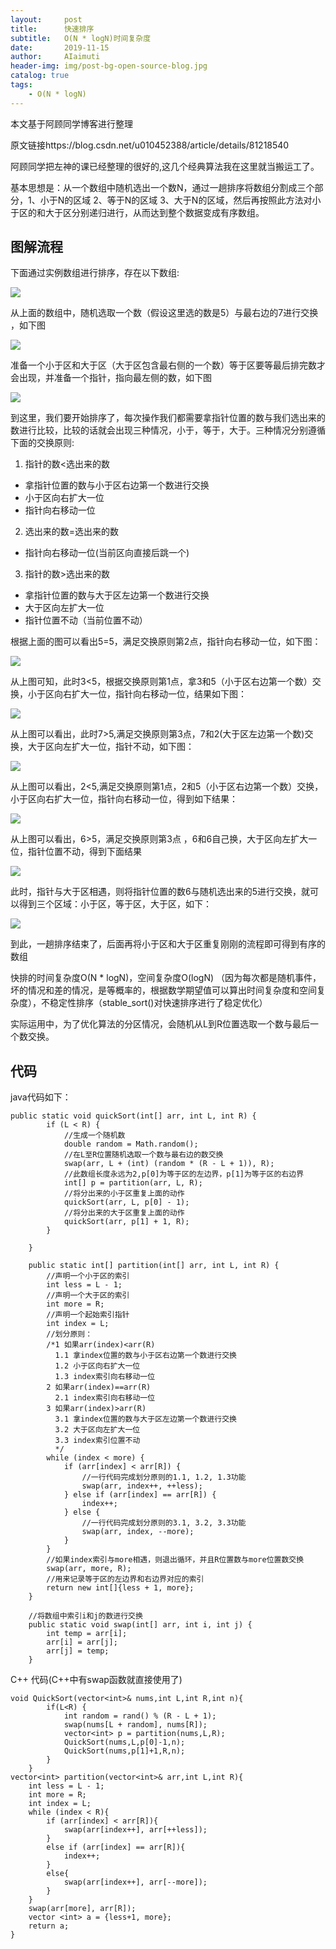 ```yaml
---
layout:     post
title:      快速排序
subtitle:   O(N * logN)时间复杂度
date:       2019-11-15
author:     AIaimuti
header-img: img/post-bg-open-source-blog.jpg
catalog: true
tags:
    - O(N * logN)
---
```



本文基于阿顾同学博客进行整理

原文链接https://blog.csdn.net/u010452388/article/details/81218540

阿顾同学把左神的课已经整理的很好的,这几个经典算法我在这里就当搬运工了。

基本思想是：从一个数组中随机选出一个数N，通过一趟排序将数组分割成三个部分，1、小于N的区域 2、等于N的区域 3、大于N的区域，然后再按照此方法对小于区的和大于区分别递归进行，从而达到整个数据变成有序数组。

## 图解流程

下面通过实例数组进行排序，存在以下数组:

![](https://img-blog.csdn.net/20180726150438980?watermark/2/text/aHR0cHM6Ly9ibG9nLmNzZG4ubmV0L3UwMTA0NTIzODg=/font/5a6L5L2T/fontsize/400/fill/I0JBQkFCMA==/dissolve/70)

从上面的数组中，随机选取一个数（假设这里选的数是5）与最右边的7进行交换 ，如下图

![](https://img-blog.csdn.net/2018072615070367?watermark/2/text/aHR0cHM6Ly9ibG9nLmNzZG4ubmV0L3UwMTA0NTIzODg=/font/5a6L5L2T/fontsize/400/fill/I0JBQkFCMA==/dissolve/70)

准备一个小于区和大于区（大于区包含最右侧的一个数）等于区要等最后排完数才会出现，并准备一个指针，指向最左侧的数，如下图

![](https://img-blog.csdn.net/20180726150924373?watermark/2/text/aHR0cHM6Ly9ibG9nLmNzZG4ubmV0L3UwMTA0NTIzODg=/font/5a6L5L2T/fontsize/400/fill/I0JBQkFCMA==/dissolve/70)

到这里，我们要开始排序了，每次操作我们都需要拿指针位置的数与我们选出来的数进行比较，比较的话就会出现三种情况，小于，等于，大于。三种情况分别遵循下面的交换原则:

1. 指针的数<选出来的数
+ 拿指针位置的数与小于区右边第一个数进行交换
+ 小于区向右扩大一位
+ 指针向右移动一位

2. 选出来的数=选出来的数
+ 指针向右移动一位(当前区向直接后跳一个)

3. 指针的数>选出来的数
+ 拿指针位置的数与大于区左边第一个数进行交换
+ 大于区向左扩大一位
+ 指针位置不动（当前位置不动）

根据上面的图可以看出5=5，满足交换原则第2点，指针向右移动一位，如下图：

![](https://img-blog.csdn.net/20180726151243120?watermark/2/text/aHR0cHM6Ly9ibG9nLmNzZG4ubmV0L3UwMTA0NTIzODg=/font/5a6L5L2T/fontsize/400/fill/I0JBQkFCMA==/dissolve/70)

从上图可知，此时3<5，根据交换原则第1点，拿3和5（小于区右边第一个数）交换，小于区向右扩大一位，指针向右移动一位，结果如下图：

![](https://img-blog.csdn.net/20180726151937689?watermark/2/text/aHR0cHM6Ly9ibG9nLmNzZG4ubmV0L3UwMTA0NTIzODg=/font/5a6L5L2T/fontsize/400/fill/I0JBQkFCMA==/dissolve/70)

从上图可以看出，此时7>5,满足交换原则第3点，7和2(大于区左边第一个数)交换，大于区向左扩大一位，指针不动，如下图：

![](https://img-blog.csdn.net/20180726152651255?watermark/2/text/aHR0cHM6Ly9ibG9nLmNzZG4ubmV0L3UwMTA0NTIzODg=/font/5a6L5L2T/fontsize/400/fill/I0JBQkFCMA==/dissolve/70)

从上图可以看出，2<5,满足交换原则第1点，2和5（小于区右边第一个数）交换，小于区向右扩大一位，指针向右移动一位，得到如下结果：

![](https://img-blog.csdn.net/20180726154237901?watermark/2/text/aHR0cHM6Ly9ibG9nLmNzZG4ubmV0L3UwMTA0NTIzODg=/font/5a6L5L2T/fontsize/400/fill/I0JBQkFCMA==/dissolve/70)

从上图可以看出，6>5，满足交换原则第3点 ，6和6自己换，大于区向左扩大一位，指针位置不动，得到下面结果

![](https://img-blog.csdn.net/20180726154555130?watermark/2/text/aHR0cHM6Ly9ibG9nLmNzZG4ubmV0L3UwMTA0NTIzODg=/font/5a6L5L2T/fontsize/400/fill/I0JBQkFCMA==/dissolve/70)

此时，指针与大于区相遇，则将指针位置的数6与随机选出来的5进行交换，就可以得到三个区域：小于区，等于区，大于区，如下：

![](https://img-blog.csdn.net/20180726155235963?watermark/2/text/aHR0cHM6Ly9ibG9nLmNzZG4ubmV0L3UwMTA0NTIzODg=/font/5a6L5L2T/fontsize/400/fill/I0JBQkFCMA==/dissolve/70)

 到此，一趟排序结束了，后面再将小于区和大于区重复刚刚的流程即可得到有序的数组

快排的时间复杂度O(N * logN)，空间复杂度O(logN) （因为每次都是随机事件，坏的情况和差的情况，是等概率的，根据数学期望值可以算出时间复杂度和空间复杂度），不稳定性排序（stable_sort()对快速排序进行了稳定优化）

实际运用中，为了优化算法的分区情况，会随机从L到R位置选取一个数与最后一个数交换。

## 代码
java代码如下：
```
public static void quickSort(int[] arr, int L, int R) {
        if (L < R) {
            //生成一个随机数
            double random = Math.random();
            //在L至R位置随机选取一个数与最右边的数交换
            swap(arr, L + (int) (random * (R - L + 1)), R);
            //此数组长度永远为2,p[0]为等于区的左边界，p[1]为等于区的右边界
            int[] p = partition(arr, L, R);
            //将分出来的小于区重复上面的动作
            quickSort(arr, L, p[0] - 1);
            //将分出来的大于区重复上面的动作
            quickSort(arr, p[1] + 1, R);
        }
 
    }
 
    public static int[] partition(int[] arr, int L, int R) {
        //声明一个小于区的索引
        int less = L - 1;
        //声明一个大于区的索引
        int more = R;
        //声明一个起始索引指针
        int index = L;
        //划分原则：
        /*1 如果arr(index)<arr(R)
          1.1 拿index位置的数与小于区右边第一个数进行交换
          1.2 小于区向右扩大一位
          1.3 index索引向右移动一位
        2 如果arr(index)==arr(R)
          2.1 index索引向右移动一位
        3 如果arr(index)>arr(R)
          3.1 拿index位置的数与大于区左边第一个数进行交换
          3.2 大于区向左扩大一位
          3.3 index索引位置不动
          */
        while (index < more) {
            if (arr[index] < arr[R]) {
                //一行代码完成划分原则的1.1, 1.2, 1.3功能
                swap(arr, index++, ++less);
            } else if (arr[index] == arr[R]) {
                index++;
            } else {
                //一行代码完成划分原则的3.1, 3.2, 3.3功能
                swap(arr, index, --more);
            }
        }
        //如果index索引与more相遇，则退出循环，并且R位置数与more位置数交换
        swap(arr, more, R);
        //用来记录等于区的左边界和右边界对应的索引
        return new int[]{less + 1, more};
    }
 
    //将数组中索引i和j的数进行交换
    public static void swap(int[] arr, int i, int j) {
        int temp = arr[i];
        arr[i] = arr[j];
        arr[j] = temp;
    }
```
C++ 代码(C++中有swap函数就直接使用了) 

```
void QuickSort(vector<int>& nums,int L,int R,int n){
        if(L<R) {
            int random = rand() % (R - L + 1);
            swap(nums[L + random], nums[R]);
            vector<int> p = partition(nums,L,R);
            QuickSort(nums,L,p[0]-1,n);
            QuickSort(nums,p[1]+1,R,n);
        }
    }
vector<int> partition(vector<int>& arr,int L,int R){
    int less = L - 1;
    int more = R;
    int index = L;
    while (index < R){
        if (arr[index] < arr[R]){
            swap(arr[index++], arr[++less]);
        }
        else if (arr[index] == arr[R]){
            index++;
        }
        else{
            swap(arr[index++], arr[--more]);
        }
    }
    swap(arr[more], arr[R]);
    vector <int> a = {less+1, more};
    return a;
}
```
